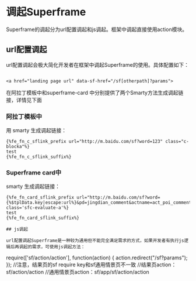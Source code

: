 # 调起Superframe

Superframe的调起分为url配置调起和js调起。框架中调起直接使用action模块。

## url配置调起

url配置调起会极大简化开发者在框架中调起Superframe的使用。具体配置如下：

```

<a href="landing page url" data-sf-href="/sf[otherpath]?params">

```

在阿拉丁模板中和superframe-card 中分别提供了两个Smarty方法生成调起链接，详情见下面

### 阿拉丁模板中

用 smarty 生成调起链接：
```
{%fe_fn_c_sflink_prefix url="http://m.baidu.com/sf?word=123" class="c-blocka"%}
test
{%fe_fn_c_sflink_suffix%}
```

### Superframe card中

smarty 生成调起链接：
```
{%fe_fn_card_sflink_prefix url="http://m.baidu.com/sf?word={%$tplData.key|escape:url%}&pd=jingdian_comment&actname=act_poi_comments&title=" class='sfc-evaluate-a'%}
test
{%fe_fn_card_sflink_suffix%}

## js调起

url配置调起Superframe是一种较为通用但不能完全满足需求的方式，如果开发者有执行js逻辑后再调起的需求，可使用js调起方法：

```
require(['sf/action/action'], function(action) {
    action.redirect("/sf?params");
});
//注意，结果页的sf require key和sf通用情景页不一致
//结果页action：sf/action/action
//通用情景页action：sf/app/sf/action/action
```

